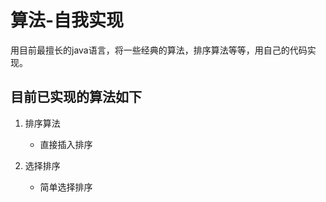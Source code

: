 # 算法-自我实现

用目前最擅长的java语言，将一些经典的算法，排序算法等等，用自己的代码实现。

## 目前已实现的算法如下
	
1. 排序算法

	- 直接插入排序

2. 选择排序

	- 简单选择排序

